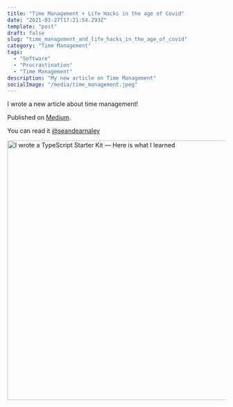 ```yaml
---
title: "Time Management + Life Hacks in the age of Covid"
date: "2021-03-27T17:21:54.293Z"
template: "post"
draft: false
slug: "time_management_and_life_hacks_in_the_age_of_covid"
category: "Time Management"
tags:
  - "Software"
  - "Procrastination"
  - "Time Management"
description: "My new article on Time Management"
socialImage: "/media/time_management.jpeg"
---
```


I wrote a new article about time management!

Published on [Medium](
https://seandearnaley.medium.com/time-management-life-hacks-in-the-age-of-covid-e0956e170c21).

You can read it [@seandearnaley](https://seandearnaley.medium.com/time-management-life-hacks-in-the-age-of-covid-e0956e170c21)

<a href="
https://seandearnaley.medium.com/time-management-life-hacks-in-the-age-of-covid-e0956e170c21"><img src="/media/time_management.jpeg" alt="I wrote a TypeScript Starter Kit — Here is what I learned" width="600"></a>